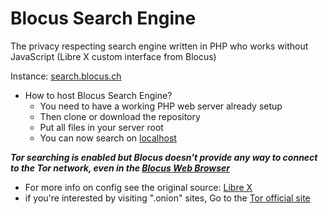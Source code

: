 # Blocus Search Engine
The privacy respecting search engine written in PHP who works without JavaScript (Libre X custom interface from Blocus)

Instance: [search.blocus.ch](https://search.blocus.ch)

- How to host Blocus Search Engine?
  - You need to have a working PHP web server already setup
  - Then clone or download the repository
  - Put all files in your server root
  - You can now search on [localhost](http://localhost)
  
  
***Tor searching is enabled but Blocus doesn't provide any way to connect to the Tor network, even in the [Blocus Web Browser](https://github.com/Zqfd/blocus-web-browser)*** 

- For more info on config see the original source: [Libre X](https://github.com/hnhx/librex)
- if you're interested by visiting ".onion" sites, Go to the [Tor official site](https://www.torproject.org/)
